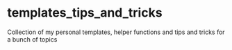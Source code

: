 # templates_tips_and_tricks
Collection of my personal templates, helper functions and tips and tricks for a bunch of topics
